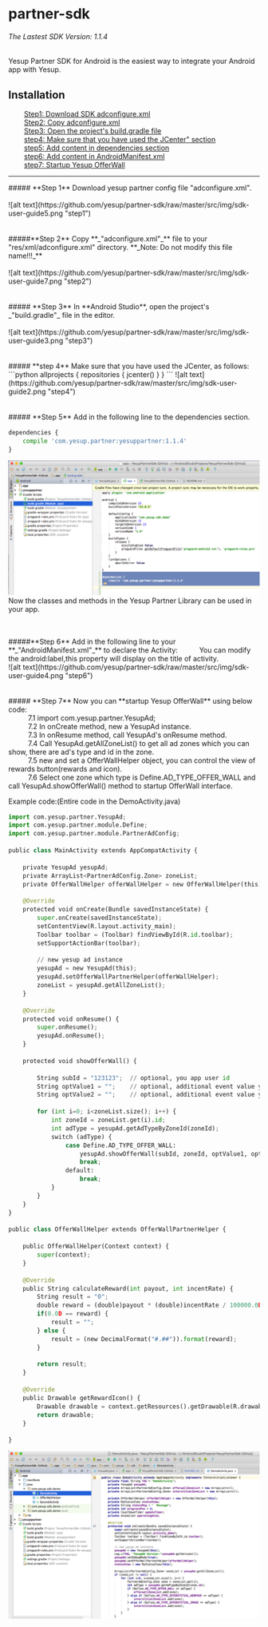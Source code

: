# partner-sdk
###### The Lastest SDK Version: 1.1.4
Yesup Partner SDK for Android is the easiest way to integrate your Android app with Yesup.
## Installation
&nbsp;&nbsp;&nbsp;&nbsp;&nbsp;&nbsp;&nbsp;&nbsp;[Step1: Download SDK adconfigure.xml](#step1)<br/>
&nbsp;&nbsp;&nbsp;&nbsp;&nbsp;&nbsp;&nbsp;&nbsp;[Step2: Copy adconfigure.xml](#step2)<br/>
&nbsp;&nbsp;&nbsp;&nbsp;&nbsp;&nbsp;&nbsp;&nbsp;[Step3: Open the project's build.gradle file](#step3)<br/>
&nbsp;&nbsp;&nbsp;&nbsp;&nbsp;&nbsp;&nbsp;&nbsp;[step4: Make sure that you have used the JCenter" section](#step4)<br/>
&nbsp;&nbsp;&nbsp;&nbsp;&nbsp;&nbsp;&nbsp;&nbsp;[step5: Add content in dependencies section](#step5)<br/>
&nbsp;&nbsp;&nbsp;&nbsp;&nbsp;&nbsp;&nbsp;&nbsp;[step6: Add content in AndroidManifest.xml](#step6)<br/>
&nbsp;&nbsp;&nbsp;&nbsp;&nbsp;&nbsp;&nbsp;&nbsp;[step7: Startup Yesup OfferWall](#step7)<br/>
<hr/>

<div id="step1"></div>
##### **Step 1** Download yesup partner config file "adconfigure.xml".<br/><br/>
![alt text](https://github.com/yesup/partner-sdk/raw/master/src/img/sdk-user-guide5.png "step1")<br/><br/><br/>

<div id="step2"></div>
#####**Step 2** Copy **_"adconfigure.xml"_** file to your "res/xml/adconfigure.xml" directory.
**_Note: Do not modify this file name!!!_**<br/><br/>
![alt text](https://github.com/yesup/partner-sdk/raw/master/src/img/sdk-user-guide7.png "step2")<br/><br/><br/>

<div id="step3"></div>
##### **Step 3** In **Android Studio**, open the project's _"build.gradle"_ file in the editor.<br/><br/>
![alt text](https://github.com/yesup/partner-sdk/raw/master/src/img/sdk-user-guide3.png "step3")<br/><br/><br/>

<div id="step4"></div>
##### **step 4** Make sure that you have used the JCenter, as follows:
```python
allprojects {
    repositories {
        jcenter()
    }
}
```
![alt text](https://github.com/yesup/partner-sdk/raw/master/src/img/sdk-user-guide2.png "step4")<br/><br/><br/>
<div id="step5"></div>
##### **Step 5** Add in the following line to the dependencies section.

```python
dependencies {
    compile 'com.yesup.partner:yesuppartner:1.1.4'
}
```
![alt text](https://github.com/yesup/partner-sdk/raw/master/src/img/sdk-user-guide8.png "step5")<br/>
Now the classes and methods in the Yesup Partner Library can be used in your app.<br/><br/><br/>

<div id="step6"></div>
#####**Step 6** Add in the following line to your **_"AndroidManifest.xml"_** to declare the Activity:
&nbsp;&nbsp;&nbsp;&nbsp;&nbsp;&nbsp;&nbsp;&nbsp;&nbsp;&nbsp;You can modify the android:label,this property will display on the title of activity.<br/>

<activity android:name="com.yesup.partner.OfferWallActivity" android:label="OfferWall" />
![alt text](https://github.com/yesup/partner-sdk/raw/master/src/img/sdk-user-guide4.png "step6")<br/><br/><br/>

<div id="step7"></div>
##### **Step 7** Now you can **startup Yesup OfferWall** using below code:<br/>
&nbsp;&nbsp;&nbsp;&nbsp;&nbsp;&nbsp;&nbsp;&nbsp;&nbsp;&nbsp;7.1 import com.yesup.partner.YesupAd;<br/>
&nbsp;&nbsp;&nbsp;&nbsp;&nbsp;&nbsp;&nbsp;&nbsp;&nbsp;&nbsp;7.2 In onCreate method, new a YesupAd instance.<br/>
&nbsp;&nbsp;&nbsp;&nbsp;&nbsp;&nbsp;&nbsp;&nbsp;&nbsp;&nbsp;7.3 In onResume method, call YesupAd's onResume method.<br/>
&nbsp;&nbsp;&nbsp;&nbsp;&nbsp;&nbsp;&nbsp;&nbsp;&nbsp;&nbsp;7.4 Call YesupAd.getAllZoneList() to get all ad zones which you can show, there are ad's type and id in the zone.<br/>
&nbsp;&nbsp;&nbsp;&nbsp;&nbsp;&nbsp;&nbsp;&nbsp;&nbsp;&nbsp;7.5 new and set a OfferWallHelper object, you can control the view of rewards button(rewards and icon).<br/>
&nbsp;&nbsp;&nbsp;&nbsp;&nbsp;&nbsp;&nbsp;&nbsp;&nbsp;&nbsp;7.6 Select one zone which type is Define.AD_TYPE_OFFER_WALL and call YesupAd.showOfferWall() method to startup OfferWall interface.<br/>

Example code:(Entire code in the DemoActivity.java)
```python
import com.yesup.partner.YesupAd;
import com.yesup.partner.module.Define;
import com.yesup.partner.module.PartnerAdConfig;

public class MainActivity extends AppCompatActivity {

    private YesupAd yesupAd;
    private ArrayList<PartnerAdConfig.Zone> zoneList;
    private OfferWallHelper offerWallHelper = new OfferWallHelper(this);

    @Override
    protected void onCreate(Bundle savedInstanceState) {
        super.onCreate(savedInstanceState);
        setContentView(R.layout.activity_main);
        Toolbar toolbar = (Toolbar) findViewById(R.id.toolbar);
        setSupportActionBar(toolbar);

        // new yesup ad instance
        yesupAd = new YesupAd(this);
        yesupAd.setOfferWallPartnerHelper(offerWallHelper);
        zoneList = yesupAd.getAllZoneList();
    }

    @Override
    protected void onResume() {
        super.onResume();
        yesupAd.onResume();
    }

    protected void showOfferWall() {

        String subId = "123123";  // optional, you app user id
        String optValue1 = "";    // optional, additional event value you want to keep track
        String optValue2 = "";    // optional, additional event value you want to keep track

        for (int i=0; i<zoneList.size(); i++) {
            int zoneId = zoneList.get(i).id;
            int adType = yesupAd.getAdTypeByZoneId(zoneId);
            switch (adType) {
                case Define.AD_TYPE_OFFER_WALL:
                    yesupAd.showOfferWall(subId, zoneId, optValue1, optValue2);
                    break;
                default:
                    break;
            }
        }
    }
}

public class OfferWallHelper extends OfferWallPartnerHelper {

    public OfferWallHelper(Context context) {
        super(context);
    }

    @Override
    public String calculateReward(int payout, int incentRate) {
        String result = "0";
        double reward = (double)payout * (double)incentRate / 100000.0D;
        if(0.0D == reward) {
            result = "";
        } else {
            result = (new DecimalFormat("#.##")).format(reward);
        }

        return result;
    }

    @Override
    public Drawable getRewardIcon() {
        Drawable drawable = context.getResources().getDrawable(R.drawable.coins);
        return drawable;
    }

}

```
![alt text](https://github.com/yesup/partner-sdk/raw/master/src/img/sdk-user-guide4.png "step7")<br/><br/><br/>

